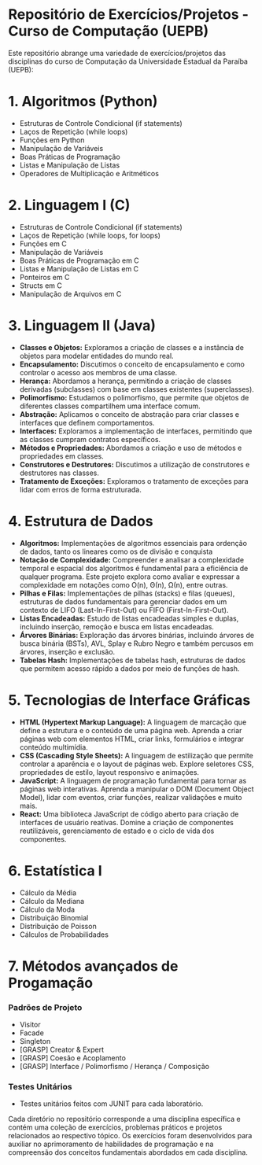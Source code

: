 # Repositório de Exercícios/Projetos - Curso de Computação (UEPB)

Este repositório abrange uma variedade de exercícios/projetos das disciplinas do curso de Computação da Universidade Estadual da Paraíba (UEPB):

# 1. **Algoritmos (Python)**
- Estruturas de Controle Condicional (if statements)
- Laços de Repetição (while loops)
- Funções em Python
- Manipulação de Variáveis
- Boas Práticas de Programação
- Listas e Manipulação de Listas
- Operadores de Multiplicação e Aritméticos

# 2. **Linguagem I (C)**
- Estruturas de Controle Condicional (if statements)
- Laços de Repetição (while loops, for loops)
- Funções em C
- Manipulação de Variáveis
- Boas Práticas de Programação em C
- Listas e Manipulação de Listas em C
- Ponteiros em C
- Structs em C
- Manipulação de Arquivos em C

# 3. **Linguagem II (Java)**
- **Classes e Objetos:** Exploramos a criação de classes e a instância de objetos para modelar entidades do mundo real.
- **Encapsulamento:** Discutimos o conceito de encapsulamento e como controlar o acesso aos membros de uma classe.
- **Herança:** Abordamos a herança, permitindo a criação de classes derivadas (subclasses) com base em classes existentes (superclasses).
- **Polimorfismo:** Estudamos o polimorfismo, que permite que objetos de diferentes classes compartilhem uma interface comum.
- **Abstração:** Aplicamos o conceito de abstração para criar classes e interfaces que definem comportamentos.
- **Interfaces:** Exploramos a implementação de interfaces, permitindo que as classes cumpram contratos específicos.
- **Métodos e Propriedades:** Abordamos a criação e uso de métodos e propriedades em classes.
- **Construtores e Destrutores:** Discutimos a utilização de construtores e destrutores nas classes.
- **Tratamento de Exceções:** Exploramos o tratamento de exceções para lidar com erros de forma estruturada.

# 4. **Estrutura de Dados**
- **Algoritmos:** Implementações de algoritmos essenciais para ordenção de dados, tanto os lineares como os de divisão e conquista
- **Notação de Complexidade:** Compreender e analisar a complexidade temporal e espacial dos algoritmos é fundamental para a eficiência de qualquer programa. Este projeto explora como avaliar e expressar a complexidade em notações como O(n), Θ(n), Ω(n), entre outras.
- **Pilhas e Filas:** Implementações de pilhas (stacks) e filas (queues), estruturas de dados fundamentais para gerenciar dados em um contexto de LIFO (Last-In-First-Out) ou FIFO (First-In-First-Out).
- **Listas Encadeadas:** Estudo de listas encadeadas simples e duplas, incluindo inserção, remoção e busca em listas encadeadas.
- **Árvores Binárias:** Exploração das árvores binárias, incluindo árvores de busca binária (BSTs), AVL, Splay e Rubro Negro e também percusos em árvores, inserção e exclusão.
- **Tabelas Hash:** Implementações de tabelas hash, estruturas de dados que permitem acesso rápido a dados por meio de funções de hash.

# 5. **Tecnologias de Interface Gráficas**
- **HTML (Hypertext Markup Language):** A linguagem de marcação que define a estrutura e o conteúdo de uma página web. Aprenda a criar páginas web com elementos HTML, criar links, formulários e integrar conteúdo multimídia.
- **CSS (Cascading Style Sheets):** A linguagem de estilização que permite controlar a aparência e o layout de páginas web. Explore seletores CSS, propriedades de estilo, layout responsivo e animações.
- **JavaScript:** A linguagem de programação fundamental para tornar as páginas web interativas. Aprenda a manipular o DOM (Document Object Model), lidar com eventos, criar funções, realizar validações e muito mais.
- **React:** Uma biblioteca JavaScript de código aberto para criação de interfaces de usuário reativas. Domine a criação de componentes reutilizáveis, gerenciamento de estado e o ciclo de vida dos componentes.

# 6. **Estatística I**
- Cálculo da Média
- Cálculo da Mediana
- Cálculo da Moda
- Distribuição Binomial
- Distribuição de Poisson
- Cálculos de Probabilidades

# 7. Métodos avançados de Progamação

### Padrões de Projeto
- Visitor
- Facade
- Singleton
- [GRASP] Creator & Expert
- [GRASP] Coesão e Acoplamento
- [GRASP] Interface / Polimorfismo / Herança / Composição

### Testes Unitários
- Testes unitários feitos com JUNIT para cada laboratório.

Cada diretório no repositório corresponde a uma disciplina específica e contém uma coleção de exercícios, problemas práticos e projetos relacionados ao respectivo tópico. Os exercícios foram desenvolvidos para auxiliar no aprimoramento de habilidades de programação e na compreensão dos conceitos fundamentais abordados em cada disciplina.
